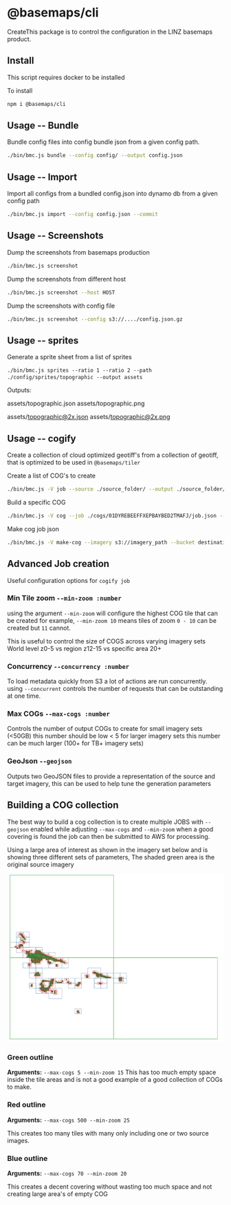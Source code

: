 # @basemaps/cli

CreateThis package is to control the configuration in the LINZ basemaps product.

## Install

This script requires docker to be installed

To install

```bash
npm i @basemaps/cli
```

## Usage -- Bundle

Bundle config files into config bundle json from a given config path.

```bash
./bin/bmc.js bundle --config config/ --output config.json
```

## Usage -- Import

Import all configs from a bundled config.json into dynamo db from a given config path

```bash
./bin/bmc.js import --config config.json --commit
```

## Usage -- Screenshots

Dump the screenshots from basemaps production

```bash
./bin/bmc.js screenshot
```

Dump the screenshots from different host

```bash
./bin/bmc.js screenshot --host HOST

```

Dump the screenshots with config file

```bash
./bin/bmc.js screenshot --config s3://..../config.json.gz

```

## Usage -- sprites

Generate a sprite sheet from a list of sprites

```
./bin/bmc.js sprites --ratio 1 --ratio 2 --path ./config/sprites/topographic --output assets
```

Outputs:

assets/topographic.json
assets/topographic.png

assets/topographic@2x.json
assets/topographic@2x.png

## Usage -- cogify

Create a collection of cloud optimized geotiff's from a collection of geotiff, that is optimized to be used in `@basemaps/tiler`

Create a list of COG's to create

```bash
./bin/bmc.js -V job --source ./source_folder/ --output ./source_folder/cogify/
```

Build a specific COG

```bash
./bin/bmc.js -V cog --job ./cogs/01DYREBEEFFXEPBAYBED2TMAFJ/job.json --name 1-2-3 --commit
```

Make cog job json

```bash
./bin/bmc.js -V make-cog --imagery s3://imagery_path --bucket destination_bucket --name imagery_name --target NZTM2000Quad --output ./jobs.json
```

## Advanced Job creation

Useful configuration options for `cogify job`

### Min Tile zoom `--min-zoom :number`

using the argument `--min-zoom` will configure the highest COG tile that can be created
for example, `--min-zoom 10` means tiles of zoom `0 - 10` can be created but `11` cannot.

This is useful to control the size of COGS across varying imagery sets World level z0-5 vs region z12-15 vs specific area 20+

### Concurrency `--concurrency :number`

To load metadata quickly from S3 a lot of actions are run concurrently. using `--concurrent` controls the number of requests that can be outstanding at one time.

### Max COGs `--max-cogs :number`

Controls the number of output COGs to create for small imagery sets (<50GB) this number should be low < 5 for larger imagery sets this number can be much larger (100+ for TB+ imagery sets)

### GeoJson `--geojson`

Outputs two GeoJSON files to provide a representation of the source and target imagery, this can be used to help tune the generation parameters

## Building a COG collection

The best way to build a cog collection is to create multiple JOBS with `--geojson` enabled while adjusting `--max-cogs` and `--min-zoom` when a good covering is found the job can then be submitted to AWS for processing.

Using a large area of interest as shown in the imagery set below and is showing three different sets of parameters, The shaded green area is the original source imagery

![Example Covering](./static/example-covering.png)

### Green outline

**Arguments:** `--max-cogs 5 --min-zoom 15`
This has too much empty space inside the tile areas and is not a good example of a good collection of COGs to make.

### Red outline

**Arguments:** `--max-cogs 500 --min-zoom 25`

This creates too many tiles with many only including one or two source images.

### Blue outline

**Arguments:** `--max-cogs 70 --min-zoom 20`

This creates a decent covering without wasting too much space and not creating large area's of empty COG
